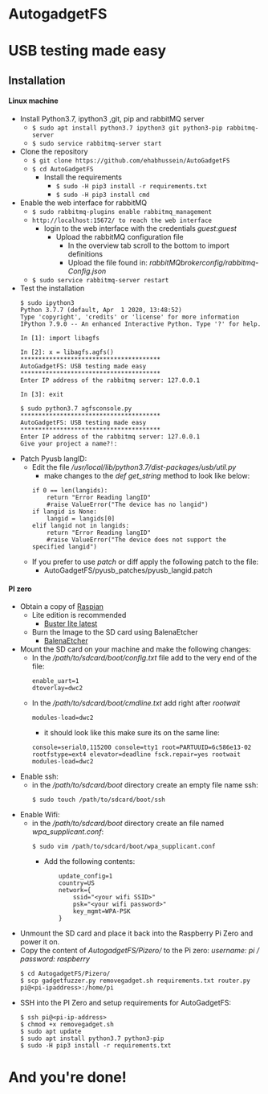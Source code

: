 # AutogadgetFS
# USB testing made easy
## Installation
#### Linux machine

* Install Python3.7, ipython3 ,git, pip and rabbitMQ server
    * ```$ sudo apt install python3.7 ipython3 git python3-pip rabbitmq-server```
    * ```$ sudo service rabbitmq-server start```
* Clone the repository
    * ```$ git clone https://github.com/ehabhussein/AutoGadgetFS```
    * ```$ cd AutoGadgetFS```
        * Install the requirements
            * ```$ sudo -H pip3 install -r requirements.txt```
            * ```$ sudo -H pip3 install cmd```
* Enable the web interface for rabbitMQ
    * ```$ sudo rabbitmq-plugins enable rabbitmq_management```    
    * ```http://localhost:15672/ to reach the web interface```
        * login to the web interface with the credentials *guest:guest*
            * Upload the rabbitMQ configuration file
                * In the overview tab scroll to the bottom to import definitions
                * Upload the file found in: *rabbitMQbrokerconfig/rabbitmq-Config.json*
    * ```$ sudo service rabbitmq-server restart```
* Test the installation 
    ```
    $ sudo ipython3
    Python 3.7.7 (default, Apr  1 2020, 13:48:52) 
    Type 'copyright', 'credits' or 'license' for more information
    IPython 7.9.0 -- An enhanced Interactive Python. Type '?' for help.

    In [1]: import libagfs     
                                                                                                                                                                    
    In [2]: x = libagfs.agfs()                                                                                                                                                                    
    ***************************************
    AutoGadgetFS: USB testing made easy
    ***************************************
    Enter IP address of the rabbitmq server: 127.0.0.1
  
    In [3]: exit
    
    $ sudo python3.7 agfsconsole.py
    ***************************************
    AutoGadgetFS: USB testing made easy
    ***************************************
    Enter IP address of the rabbitmq server: 127.0.0.1
    Give your project a name?!: 
   ```
* Patch Pyusb langID:
    * Edit the file */usr/local/lib/python3.7/dist-packages/usb/util.py*
        * make changes to the *def get_string* method to look like below:
        ```
        if 0 == len(langids):
            return "Error Reading langID"
            #raise ValueError("The device has no langid")
        if langid is None:
            langid = langids[0]
        elif langid not in langids:
            return "Error Reading langID"
            #raise ValueError("The device does not support the specified langid")
        ```
    * If you prefer to use *patch* or diff apply the following patch to the file:
        * AutoGadgetFS/pyusb_patches/pyusb_langid.patch

#### PI zero
* Obtain a copy of [Raspian](https://www.raspberrypi.org/downloads/raspbian/)
    * Lite edition is recommended 
        * [Buster lite latest](https://downloads.raspberrypi.org/raspios_lite_armhf_latest)
    * Burn the Image to the SD card using BalenaEtcher
        * [BalenaEtcher](https://www.balena.io/etcher/)
* Mount the SD card on your machine and make the following changes:
    * In the */path/to/sdcard/boot/config.txt* file add to the very end of the file:
        ```
        enable_uart=1
        dtoverlay=dwc2
        ```
    * In the */path/to/sdcard/boot/cmdline.txt* add right after *rootwait* 
        ```
        modules-load=dwc2
        ```
        * it should look like this make sure its on the same line:
        ```
      console=serial0,115200 console=tty1 root=PARTUUID=6c586e13-02 rootfstype=ext4 elevator=deadline fsck.repair=yes rootwait modules-load=dwc2
      ```
* Enable ssh:
    * in the */path/to/sdcard/boot* directory create an empty file name ssh:
        ```
        $ sudo touch /path/to/sdcard/boot/ssh
       ```
* Enable Wifi:
    * in the */path/to/sdcard/boot* directory create an file named *wpa_supplicant.conf*:
        ```
        $ sudo vim /path/to/sdcard/boot/wpa_supplicant.conf
        ```
        * Add the following contents:
            ```ctrl_interface=DIR=/var/run/wpa_supplicant GROUP=netdev
                update_config=1
                country=US
                network={
                    ssid="<your wifi SSID>"
                    psk="<your wifi password>"
                    key_mgmt=WPA-PSK
                }
          ``` 
* Unmount the SD card and place it back into the Raspberry Pi Zero and power it on.
* Copy the content of *AutogadgetFS/Pizero/* to the Pi zero: *username: pi / password: raspberry*
    ```
    $ cd AutogadgetFS/Pizero/
    $ scp gadgetfuzzer.py removegadget.sh requirements.txt router.py pi@<pi-ipaddress>:/home/pi
    ``` 
* SSH into the PI Zero and setup requirements for AutoGadgetFS:
    ```
    $ ssh pi@<pi-ip-address>
    $ chmod +x removegadget.sh
    $ sudo apt update
    $ sudo apt install python3.7 python3-pip
    $ sudo -H pip3 install -r requirements.txt
    ```
# And you're done!
